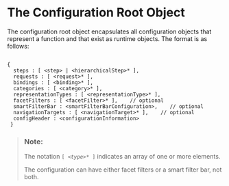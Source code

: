 <!-- loio3cda7d53b5c19456e10000000a423f68 -->

# The Configuration Root Object

The configuration root object encapsulates all configuration objects that represent a function and that exist as runtime objects. The format is as follows:

```

{
  steps : [ <step> | <hierarchicalStep>* ],
  requests : [ <request>* ],
  bindings : [ <binding>* ],
  categories : [ <category>* ],
  representationTypes : [ <representationType>* ],
  facetFilters : [ <facetFilter>* ],    // optional
  smartFilterBar : <smartFilterBarConfiguration>,    // optional
  navigationTargets : [ <navigationTarget>* ],    // optional
  configHeader : <configurationInformation>
 }
```

> ### Note:  
> The notation <code>[ <i class="varname">&lt;type&gt;</i>* ]</code> indicates an array of one or more elements.
> 
> The configuration can have either facet filters or a smart filter bar, not both.

